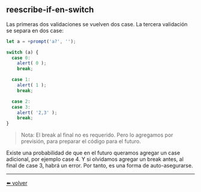 ## reescribe-if-en-switch

Las primeras dos validaciones se vuelven dos case. La tercera validación se separa en dos case:

````js
let a = +prompt('a?', '');

switch (a) {
  case 0:
    alert( 0 );
    break;

  case 1:
    alert( 1 );
    break;

  case 2:
  case 3:
    alert( '2,3' );
    break;
}
````

> Nota: El break al final no es requerido. Pero lo agregamos por previsión, para preparar el código para el futuro.

Existe una probabilidad de que en el futuro queramos agregar un case adicional, por ejemplo case 4. Y si olvidamos agregar un break antes, al final de case 3, habrá un error. Por tanto, es una forma de auto-asegurarse.

---
[⬅️ volver](https://github.com/VictorHugoAguilar/javascript-interview-questions-explained/blob/main/theory/first-steps/14_switch/readme.md#reescribe-if-en-switch)
